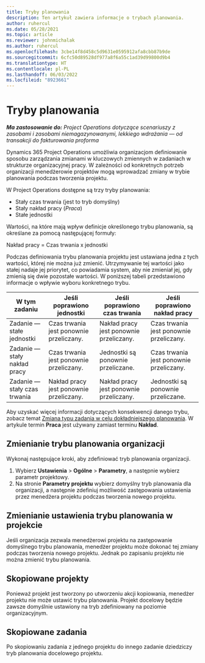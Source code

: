 ```yaml
---
title: Tryby planowania
description: Ten artykuł zawiera informacje o trybach planowania.
author: ruhercul
ms.date: 05/28/2021
ms.topic: article
ms.reviewer: johnmichalak
ms.author: ruhercul
ms.openlocfilehash: 3cbe14f8d458c5d9631e0595912afa8cbb87b9de
ms.sourcegitcommit: 6cfc50d89528df977a8f6a55c1ad39d99800d9b4
ms.translationtype: HT
ms.contentlocale: pl-PL
ms.lasthandoff: 06/03/2022
ms.locfileid: "8923661"
---
```

# <a name="scheduling-modes"></a>Tryby planowania

_**Ma zastosowanie do:** Project Operations dotyczące scenariuszy z zasobami i zasobami niemagazynowanymi, lekkiego wdrażania — od transakcji do fakturowania proforma_


Dynamics 365 Project Operations umożliwia organizacjom definiowanie sposobu zarządzania zmianami w kluczowych zmiennych w zadaniach w strukturze organizacyjnej pracy. W zależności od konkretnych potrzeb organizacji menedżerowie projektów mogą wprowadzać zmiany w trybie planowania podczas tworzenia projektu.

W Project Operations dostępne są trzy tryby planowania:

  - Stały czas trwania (jest to tryb domyślny)
  - Stały nakład pracy (*Praca*)
  - Stałe jednostki

Wartości, na które mają wpływ definicje określonego trybu planowania, są określane za pomocą następującej formuły:

  Nakład pracy = Czas trwania x jednostki

Podczas definiowania trybu planowania projektu jest ustawiana jedna z tych wartości, której nie można już zmienić. Utrzymywanie tej wartości jako stałej nadaje jej priorytet, co powiadamia system, aby nie zmieniał jej, gdy zmienią się dwie pozostałe wartości. W poniższej tabeli przedstawiono informacje o wpływie wyboru konkretnego trybu.

| **W tym zadaniu**             | **Jeśli poprawiono jednostki**   | **Jeśli poprawiono czas trwania** | **Jeśli poprawiono nakład pracy**  |
|----------------------|---------------------------|----------------------------|---------------------------|
| Zadanie — stałe jednostki     | Czas trwania jest ponownie przeliczany. | Nakład pracy jest ponownie przeliczany.    | Czas trwania jest ponownie przeliczany. |
| Zadanie — stały nakład pracy    | Czas trwania jest ponownie przeliczany. | Jednostki są ponownie przeliczane.    | Czas trwania jest ponownie przeliczany. |
| Zadanie — stały czas trwania  | Nakład pracy jest ponownie przeliczany.   | Nakład pracy jest ponownie przeliczany.    | Jednostki są ponownie przeliczane.   |

Aby uzyskać więcej informacji dotyczących konsekwencji danego trybu, zobacz temat [Zmiana typu zadania w celu dokładniejszego planowania](https://support.microsoft.com/en-us/office/change-the-task-type-for-more-accurate-scheduling-b0b969ad-45bc-4e9e-8967-435587548a72). W artykule termin **Praca** jest używany zamiast terminu **Nakład**.

## <a name="change-the-organizations-scheduling-mode"></a>Zmienianie trybu planowania organizacji

Wykonaj następujące kroki, aby zdefiniować tryb planowania organizacji.

1. Wybierz **Ustawienia** \> **Ogólne** \> **Parametry**, a następnie wybierz parametr projektowy. 
2. Na stronie **Parametry projektu** wybierz domyślny tryb planowania dla organizacji, a następnie zdefiniuj możliwość zastępowania ustawienia przez menedżera projektu podczas tworzenia nowego projektu.

## <a name="change-the-scheduling-mode-setting-on-a-project"></a>Zmienianie ustawienia trybu planowania w projekcie

Jeśli organizacja zezwala menedżerowi projektu na zastępowanie domyślnego trybu planowania, menedżer projektu może dokonać tej zmiany podczas tworzenia nowego projektu. Jednak po zapisaniu projektu nie można zmienić trybu planowania.

## <a name="copied-projects"></a>Skopiowane projekty

Ponieważ projekt jest tworzony po utworzeniu akcji kopiowania, menedżer projektu nie może ustawić trybu planowania. Projekt docelowy będzie zawsze domyślnie ustawiony na tryb zdefiniowany na poziomie organizacyjnym.

## <a name="copied-tasks"></a>Skopiowane zadania

Po skopiowaniu zadania z jednego projektu do innego zadanie dziedziczy tryb planowania docelowego projektu.
